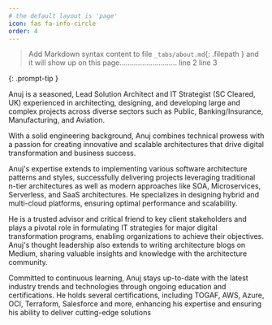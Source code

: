 ```yaml
---
# the default layout is 'page'
icon: fas fa-info-circle
order: 4
---
```


> Add Markdown syntax content to file `_tabs/about.md`{: .filepath } and it will show up on this page............................
> line 2
> line 3
> 
{: .prompt-tip }

Anuj is a seasoned, Lead Solution Architect and IT Strategist (SC Cleared, UK) experienced in architecting, designing, and developing large and complex projects across diverse sectors such as Public, Banking/Insurance, Manufacturing, and Aviation.

With a solid engineering background, Anuj combines technical prowess with a passion for creating innovative and scalable architectures that drive digital transformation and business success.

Anuj's expertise extends to implementing various software architecture patterns and styles, successfully delivering projects leveraging traditional n-tier architectures as well as modern approaches like SOA, Microservices, Serverless, and SaaS architectures. He specializes in designing hybrid and multi-cloud platforms, ensuring optimal performance and scalability.

He is a trusted advisor and critical friend to key client stakeholders and plays a pivotal role in formulating IT strategies for major digital transformation programs, enabling organizations to achieve their objectives. Anuj's thought leadership also extends to writing architecture blogs on Medium, sharing valuable insights and knowledge with the architecture community.

Committed to continuous learning, Anuj stays up-to-date with the latest industry trends and technologies through ongoing education and certifications. He holds several certifications, including TOGAF, AWS, Azure, OCI, Terraform, Salesforce and more, enhancing his expertise and ensuring his ability to deliver cutting-edge solutions
